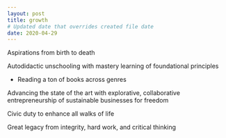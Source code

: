 ```yaml
---
layout: post
title: growth
# Updated date that overrides created file date
date: 2020-04-29
---
```


Aspirations from birth to death

Autodidactic unschooling 
with mastery learning 
of foundational principles
- Reading a ton of books across genres

Advancing the state of the art 
with explorative,
collaborative entrepreneurship 
of sustainable businesses for freedom

Civic duty to enhance all walks of life

Great legacy from 
integrity, 
hard work, 
and 
critical thinking
